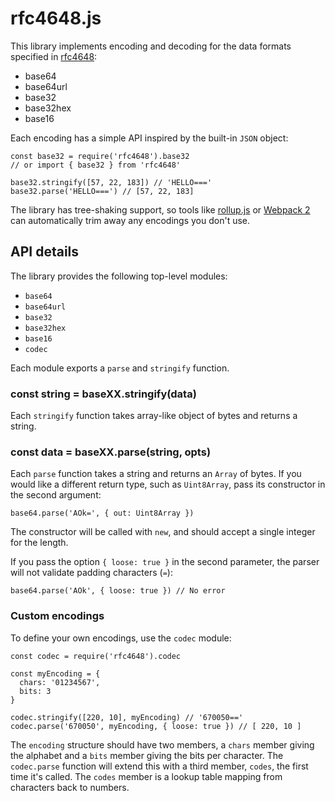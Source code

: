 # rfc4648.js

This library implements encoding and decoding for the data formats specified in [rfc4648](https://tools.ietf.org/html/rfc4648):

* base64
* base64url
* base32
* base32hex
* base16

Each encoding has a simple API inspired by the built-in `JSON` object:

    const base32 = require('rfc4648').base32
    // or import { base32 } from 'rfc4648'

    base32.stringify([57, 22, 183]) // 'HELLO==='
    base32.parse('HELLO===') // [57, 22, 183]

The library has tree-shaking support, so tools like [rollup.js](https://rollupjs.org/) or [Webpack 2](https://webpack.js.org/) can automatically trim away any encodings you don't use.

## API details

The library provides the following top-level modules:

* `base64`
* `base64url`
* `base32`
* `base32hex`
* `base16`
* `codec`

Each module exports a `parse` and `stringify` function.

### const string = baseXX.stringify(data)

Each `stringify` function takes array-like object of bytes and returns a string.

### const data = baseXX.parse(string, opts)

Each `parse` function takes a string and returns an `Array` of bytes. If you would like a different return type, such as `Uint8Array`, pass its constructor in the second argument:

    base64.parse('AOk=', { out: Uint8Array })

The constructor will be called with `new`, and should accept a single integer for the length.

If you pass the option `{ loose: true }` in the second parameter, the parser will not validate padding characters (`=`):

    base64.parse('AOk', { loose: true }) // No error

### Custom encodings

To define your own encodings, use the `codec` module:

    const codec = require('rfc4648').codec

    const myEncoding = {
      chars: '01234567',
      bits: 3
    }

    codec.stringify([220, 10], myEncoding) // '670050=='
    codec.parse('670050', myEncoding, { loose: true }) // [ 220, 10 ]

The `encoding` structure should have two members, a `chars` member giving the alphabet and a `bits` member giving the bits per character. The `codec.parse` function will extend this with a third member, `codes`, the first time it's called. The `codes` member is a lookup table mapping from characters back to numbers.
